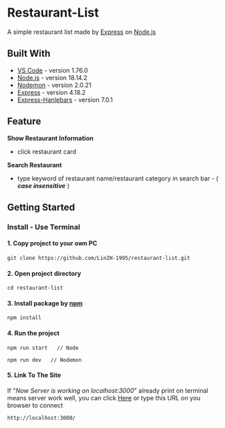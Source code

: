 # Restaurant-List

A simple restaurant list made by [Express](https://expressjs.com/) on [Node.js](https://nodejs.org/en/)

## Built With
* [VS Code](https://code.visualstudio.com/) - version 1.76.0
* [Node.js](https://nodejs.org/en/) - version 18.14.2
* [Nodemon](https://github.com/remy/nodemon) - version 2.0.21
* [Express](https://github.com/expressjs/express) - version 4.18.2
* [Express-Hanlebars](https://github.com/express-handlebars/express-handlebars) - version 7.0.1

## Feature
**Show Restaurant Information**
* click restaurant card

**Search Restaurant**
* type keyword of restaurant name/restaurant category in search bar - ( ***case insensitive*** )

## Getting Started
### Install - Use Terminal

#### 1. Copy project to your own PC
```
git clone https://github.com/LinZH-1995/restaurant-list.git
```
#### 2. Open project directory
```
cd restaurant-list
```
#### 3. Install package by [npm](https://www.npmjs.com/)
```
npm install
```
#### 4. Run the project

```
npm run start   // Node
```

```
npm run dev   // Nodemon
```
#### 5. Link To The Site
If "*Now Server is working on localhost:3000*" already print on terminal means server work well, you can click [Here](http://localhost:3000/) or type this URL on you browser to connect
```
http://localhost:3000/
```
